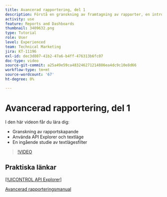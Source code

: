 ```yaml
---
title: Avancerad rapportering, del 1
description: Förstå en granskning av framtagning av rapporter, en introduktion till [!UICONTROL API Explorer] och textläge samt en djupgående studie av textlägesfilter.
activity: use
feature: Reports and Dashboards
thumbnail: 3409632.png
type: Tutorial
role: User
level: Experienced
team: Technical Marketing
jira: KT-11196
exl-id: dec3d807-41b2-47a6-b4ff-476313b6fc07
doc-type: video
source-git-commit: a25a49e59ca483246271214886ea4dc9c10e8d66
workflow-type: tm+mt
source-wordcount: '67'
ht-degree: 0%

---
```


# Avancerad rapportering, del 1

I den här videon får du lära dig:

* Granskning av rapportskapande
* Använda API Explorer och textläge
* En ingående studie av textlägesfilter

>[!VIDEO](https://video.tv.adobe.com/v/3409632/?quality=12&learn=on)

## Praktiska länkar

[[!UICONTROL API Explorer]](https://developer.adobe.com/workfront/api-explorer/)

[Avancerad rapporteringsmanual](/help/assets/advanced-reporting-manual.pdf)
